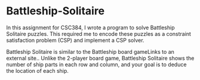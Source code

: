 # Battleship-Solitaire
In this assignment for CSC384, I wrote a program to solve Battleship Solitaire puzzles. This required me to encode these puzzles as a constraint satisfaction problem (CSP) and implement a CSP solver.

Battleship Solitaire is similar to the Battleship board gameLinks to an external site.. Unlike the 2-player board game, Battleship Solitaire shows the number of ship parts in each row and column, and your goal is to deduce the location of each ship.
